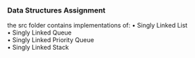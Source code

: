 ### Data Structures Assignment ###
the src folder contains implementations of: 
• Singly Linked List  
• Singly Linked Queue  
• Singly Linked Priority Queue  
• Singly Linked Stack  
